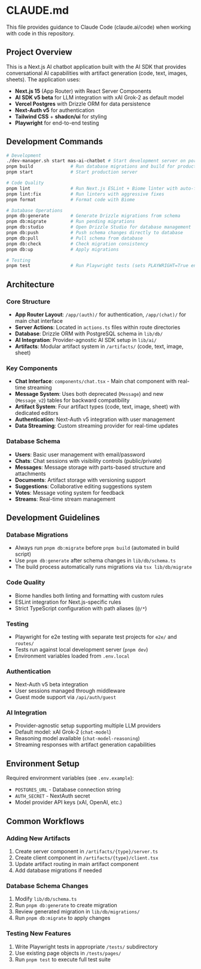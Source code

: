 # CLAUDE.md

This file provides guidance to Claude Code (claude.ai/code) when working with code in this repository.

## Project Overview

This is a Next.js AI chatbot application built with the AI SDK that provides conversational AI capabilities with artifact generation (code, text, images, sheets). The application uses:

- **Next.js 15** (App Router) with React Server Components
- **AI SDK v5 beta** for LLM integration with xAI Grok-2 as default model
- **Vercel Postgres** with Drizzle ORM for data persistence
- **Next-Auth v5** for authentication
- **Tailwind CSS** + **shadcn/ui** for styling
- **Playwright** for end-to-end testing

## Development Commands

```bash
# Development
./dev-manager.sh start mas-ai-chatbot # Start development server on port 3000 with turbo, don't use pnpm dev.
pnpm build              # Run database migrations and build for production
pnpm start              # Start production server

# Code Quality
pnpm lint               # Run Next.js ESLint + Biome linter with auto-fix
pnpm lint:fix           # Run linters with aggressive fixes
pnpm format             # Format code with Biome

# Database Operations
pnpm db:generate        # Generate Drizzle migrations from schema
pnpm db:migrate         # Run pending migrations
pnpm db:studio          # Open Drizzle Studio for database management
pnpm db:push            # Push schema changes directly to database
pnpm db:pull            # Pull schema from database
pnpm db:check           # Check migration consistency
pnpm db:up              # Apply migrations

# Testing
pnpm test               # Run Playwright tests (sets PLAYWRIGHT=True env var)
```

## Architecture

### Core Structure
- **App Router Layout**: `/app/(auth)/` for authentication, `/app/(chat)/` for main chat interface
- **Server Actions**: Located in `actions.ts` files within route directories
- **Database**: Drizzle ORM with PostgreSQL schema in `lib/db/`
- **AI Integration**: Provider-agnostic AI SDK setup in `lib/ai/`
- **Artifacts**: Modular artifact system in `/artifacts/` (code, text, image, sheet)

### Key Components
- **Chat Interface**: `components/chat.tsx` - Main chat component with real-time streaming
- **Message System**: Uses both deprecated (`Message`) and new (`Message_v2`) tables for backward compatibility
- **Artifact System**: Four artifact types (code, text, image, sheet) with dedicated editors
- **Authentication**: Next-Auth v5 integration with user management
- **Data Streaming**: Custom streaming provider for real-time updates

### Database Schema
- **Users**: Basic user management with email/password
- **Chats**: Chat sessions with visibility controls (public/private)
- **Messages**: Message storage with parts-based structure and attachments
- **Documents**: Artifact storage with versioning support
- **Suggestions**: Collaborative editing suggestions system
- **Votes**: Message voting system for feedback
- **Streams**: Real-time stream management

## Development Guidelines

### Database Migrations
- Always run `pnpm db:migrate` before `pnpm build` (automated in build script)
- Use `pnpm db:generate` after schema changes in `lib/db/schema.ts`
- The build process automatically runs migrations via `tsx lib/db/migrate`

### Code Quality
- Biome handles both linting and formatting with custom rules
- ESLint integration for Next.js-specific rules
- Strict TypeScript configuration with path aliases (`@/*`)

### Testing
- Playwright for e2e testing with separate test projects for `e2e/` and `routes/`
- Tests run against local development server (`pnpm dev`)
- Environment variables loaded from `.env.local`

### Authentication
- Next-Auth v5 beta integration
- User sessions managed through middleware
- Guest mode support via `/api/auth/guest`

### AI Integration
- Provider-agnostic setup supporting multiple LLM providers
- Default model: xAI Grok-2 (`chat-model`)
- Reasoning model available (`chat-model-reasoning`)
- Streaming responses with artifact generation capabilities

## Environment Setup

Required environment variables (see `.env.example`):
- `POSTGRES_URL` - Database connection string
- `AUTH_SECRET` - NextAuth secret
- Model provider API keys (xAI, OpenAI, etc.)

## Common Workflows

### Adding New Artifacts
1. Create server component in `/artifacts/{type}/server.ts`
2. Create client component in `/artifacts/{type}/client.tsx`
3. Update artifact routing in main artifact component
4. Add database migrations if needed

### Database Schema Changes
1. Modify `lib/db/schema.ts`
2. Run `pnpm db:generate` to create migration
3. Review generated migration in `lib/db/migrations/`
4. Run `pnpm db:migrate` to apply changes

### Testing New Features
1. Write Playwright tests in appropriate `/tests/` subdirectory
2. Use existing page objects in `/tests/pages/`
3. Run `pnpm test` to execute full test suite